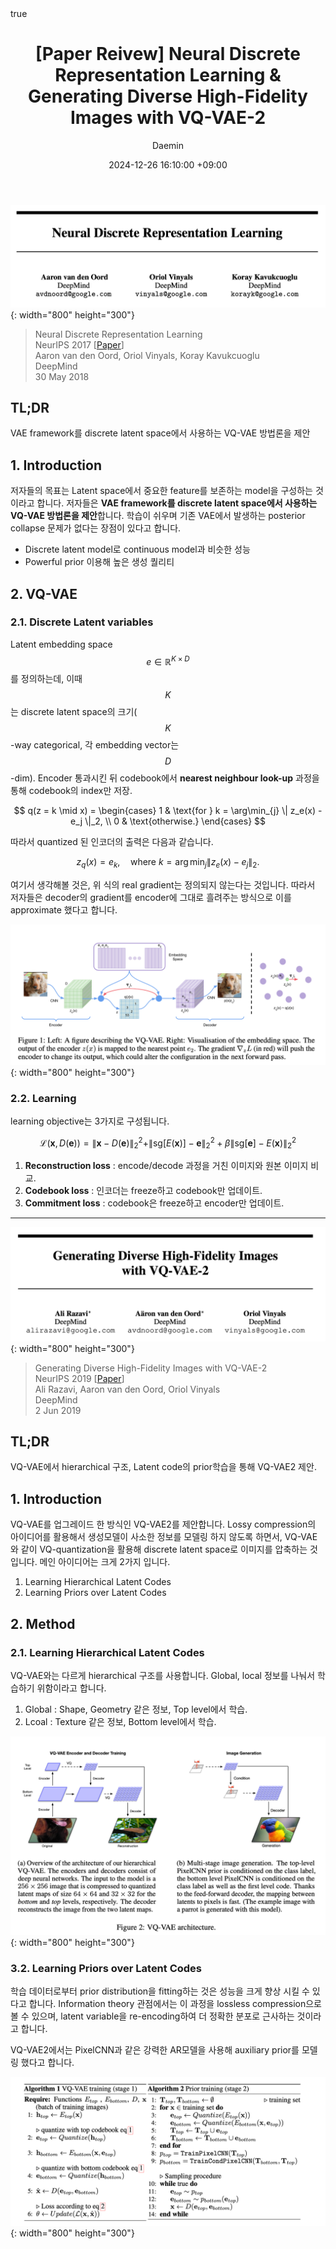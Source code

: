 ﻿---
title: "[Paper Reivew] Neural Discrete Representation Learning & Generating Diverse High-Fidelity Images with VQ-VAE-2"
description: VQ-VAE, VQ-VAE2 의 간단한 요약입니다.
toc: true
comments: true
# layout: default
math: true
date: 2024-12-26 16:10:00 +09:00
categories: [Deep Learning, Generative Model]
tags: [diffusion model, generative model, autoregressive model]     # TAG names should always be lowercase
image: /posts/20250102_VQVAE/teaser.jpeg
alt : Thumbnail
author: Daemin
---

![t1](/posts/20250102_VQVAE/t1.png){: width="800" height="300"}

> Neural Discrete Representation Learning <br/>
> NeurIPS 2017 [[Paper](https://arxiv.org/abs/1711.00937)]<br/>
> Aaron van den Oord, Oriol Vinyals, Koray Kavukcuoglu<br/>
> DeepMind <br/>
> 30 May 2018 <br/>


## TL;DR
VAE framework를 discrete latent space에서 사용하는 VQ-VAE 방법론을 제안

## 1. Introduction

저자들의 목표는 Latent space에서 중요한 feature를 보존하는 model을 구성하는 것이라고 합니다. 
저자들은 **VAE framework를 discrete latent space에서 사용하는 VQ-VAE 방법론을 제안**합니다. 학습이 쉬우며 기존 VAE에서 발생하는 posterior collapse 문제가 없다는 장점이 있다고 합니다.

- Discrete latent model로 continuous model과 비슷한 성능
- Powerful prior 이용해 높은 생성 퀄리티

## 2. VQ-VAE

### 2.1. Discrete Latent variables

Latent embedding space $$ e \in \mathbb{R}^{K \times D} $$를 정의하는데, 이때 $$ K $$는 discrete latent space의 크기( $$ K $$-way categorical, 각 embedding vector는 $$ D $$-dim). Encoder 통과시킨 뒤 codebook에서 **nearest neighbour look-up** 과정을 통해 codebook의 index만 저장.

$$
q(z = k \mid x) = 
\begin{cases} 
1 & \text{for } k = \arg\min_{j} \| z_e(x) - e_j \|_2, \\
0 & \text{otherwise.}
\end{cases}
$$

따라서 quantized 된 인코더의 출력은 다음과 같습니다. 

$$
z_q(x) = e_k, \quad \text{where } k = \arg\min_{j} \| z_e(x) - e_j \|_2.
$$

여기서 생각해볼 것은, 위 식의 real gradient는 정의되지 않는다는 것입니다. 따라서 저자들은 decoder의 gradient를 encoder에 그대로 흘려주는 방식으로 이를 approximate 했다고 합니다.

![fig1](/posts/20250102_VQVAE/fig1.png){: width="800" height="300"}

### 2.2. Learning

learning objective는 3가지로 구성됩니다.

$$
\mathcal{L}(\mathbf{x}, D(\mathbf{e})) = \| \mathbf{x} - D(\mathbf{e}) \|_2^2 + \| \text{sg}[E(\mathbf{x})] - \mathbf{e} \|_2^2 + \beta \| \text{sg}[\mathbf{e}] - E(\mathbf{x}) \|_2^2
$$


1. **Reconstruction loss** : encode/decode 과정을 거친 이미지와 원본 이미지 비교.
2. **Codebook loss** : 인코더는 freeze하고 codebook만 업데이트. 
3. **Commitment loss** : codebook은 freeze하고 encoder만 업데이트.

----

![t2](/posts/20250102_VQVAE/t2.png){: width="800" height="300"}

> Generating Diverse High-Fidelity Images with VQ-VAE-2 <br/>
> NeurIPS 2019 [[Paper](https://arxiv.org/abs/1711.00937)]<br/>
> Ali Razavi, Aaron van den Oord, Oriol Vinyals <br/>
> DeepMind <br/>
> 2 Jun 2019 <br/>

## TL;DR
VQ-VAE에서 hierarchical 구조, Latent code의 prior학습을 통해 VQ-VAE2 제안.


## 1. Introduction
VQ-VAE를 업그레이드 한 방식인 VQ-VAE2를 제안합니다. Lossy compression의 아이디어를 활용해서 생성모델이 사소한 정보를 모델링 하지 않도록 하면서, VQ-VAE와 같이 VQ-quantization을 활용해 discrete latent space로 이미지를 압축하는 것입니다. 
메인 아이디어는 크게 2가지 입니다.

1. Learning Hierarchical Latent Codes
2. Learning Priors over Latent Codes

## 2. Method

### 2.1. Learning Hierarchical Latent Codes

VQ-VAE와는 다르게 hierarchical 구조를 사용합니다. Global, local 정보를 나눠서 학습하기 위함이라고 합니다.

1. Global : Shape, Geometry 같은 정보, Top level에서 학습.
2. Lcoal : Texture 같은 정보, Bottom level에서 학습.

![fig2](/posts/20250102_VQVAE/fig2.png){: width="800" height="300"}

### 3.2. Learning Priors over Latent Codes

학습 데이터로부터 prior distribution을 fitting하는 것은 성능을 크게 향상 시킬 수 있다고 합니다. Information theory 관점에서는 이 과정을 lossless compression으로 볼 수 있으며, latent variable을 re-encoding하여 더 정확한 분포로 근사하는 것이라고 합니다.

VQ-VAE2에서는 PixelCNN과 같은 강력한 AR모델을 사용해 auxiliary prior를 모델링 했다고 합니다.

![al1](/posts/20250102_VQVAE/al1.png){: width="800" height="300"}
